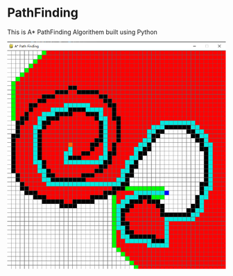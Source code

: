 # PathFinding
This is A* PathFinding Algorithem built using Python

![Image of A* pathfinding](https://github.com/FeilongHou/PathFinding/blob/main/Example.png)
